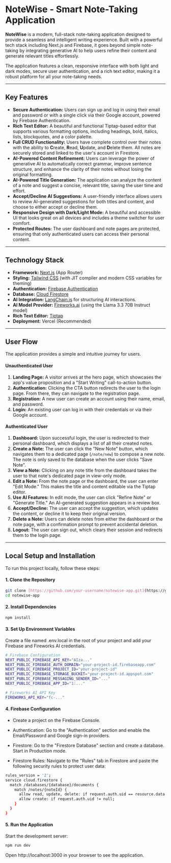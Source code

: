 # NoteWise - Smart Note-Taking Application


**NoteWise** is a modern, full-stack note-taking application designed to provide a seamless and intelligent writing experience. Built with a powerful tech stack including Next.js and Firebase, it goes beyond simple note-taking by integrating generative AI to help users refine their content and generate relevant titles effortlessly.

The application features a clean, responsive interface with both light and dark modes, secure user authentication, and a rich text editor, making it a robust platform for all your note-taking needs.

---

## Key Features

* **Secure Authentication:** Users can sign up and log in using their email and password or with a single click via their Google account, powered by Firebase Authentication.
* **Rich Text Editor:** A beautiful and functional Tiptap-based editor that supports various formatting options, including headings, bold, italics, lists, blockquotes, and a color palette.
* **Full CRUD Functionality:** Users have complete control over their notes with the ability to **C**reate, **R**ead, **U**pdate, and **D**elete them. All notes are securely stored and linked to the user's account in Firestore.
* **AI-Powered Content Refinement:** Users can leverage the power of generative AI to automatically correct grammar, improve sentence structure, and enhance the clarity of their notes without losing the original formatting.
* **AI-Powered Title Generation:** The application can analyze the content of a note and suggest a concise, relevant title, saving the user time and effort.
* **Accept/Decline AI Suggestions:** A user-friendly interface allows users to review AI-generated suggestions for both titles and content, and choose to either accept or decline them.
* **Responsive Design with Dark/Light Mode:** A beautiful and accessible UI that looks great on all devices and includes a theme switcher for user comfort.
* **Protected Routes:** The user dashboard and note pages are protected, ensuring that only authenticated users can access their personal content.

---

## Technology Stack

* **Framework:** [Next.js](https://nextjs.org/) (App Router)
* **Styling:** [Tailwind CSS](https://tailwindcss.com/) (with JIT compiler and modern CSS variables for theming)
* **Authentication:** [Firebase Authentication](https://firebase.google.com/docs/auth)
* **Database:** [Cloud Firestore](https://firebase.google.com/docs/firestore)
* **AI Integration:** [LangChain.js](https://js.langchain.com/) for structuring AI interactions.
* **AI Model Provider:** [Fireworks.ai](https://fireworks.ai/) (using the Llama 3.3 70B Instruct model)
* **Rich Text Editor:** [Tiptap](https://tiptap.dev/)
* **Deployment:** Vercel (Recommended)

---

## User Flow

The application provides a simple and intuitive journey for users.

#### **Unauthenticated User**

1.  **Landing Page:** A visitor arrives at the hero page, which showcases the app's value proposition and a "Start Writing" call-to-action button.
2.  **Authentication:** Clicking the CTA button redirects the user to the login page. From there, they can navigate to the registration page.
3.  **Registration:** A new user can create an account using their name, email, and password.
4.  **Login:** An existing user can log in with their credentials or via their Google account.

#### **Authenticated User**

1.  **Dashboard:** Upon successful login, the user is redirected to their personal dashboard, which displays a list of all their created notes.
2.  **Create a Note:** The user can click the "New Note" button, which navigates them to a dedicated page (`/note/new`) to compose a new note. The note is only saved to the database when the user clicks "Save Note".
3.  **View a Note:** Clicking on any note title from the dashboard takes the user to that note's dedicated page in view-only mode.
4.  **Edit a Note:** From the note page or the dashboard, the user can enter "Edit Mode." This makes the title and content editable via the Tiptap editor.
5.  **Use AI Features:** In edit mode, the user can click "Refine Note" or "Generate Title." An AI-generated suggestion appears in a review box.
6.  **Accept/Decline:** The user can accept the suggestion, which updates the content, or decline it to keep their original version.
7.  **Delete a Note:** Users can delete notes from either the dashboard or the note page, with a confirmation prompt to prevent accidental deletion.
8.  **Logout:** The user can sign out, which clears their session and redirects them to the login page.

---

## Local Setup and Installation

To run this project locally, follow these steps:

#### **1. Clone the Repository**

```bash
git clone [https://github.com/your-username/notewise-app.git](https://github.com/your-username/notewise-app.git)
cd notewise-app 
```

#### **2. Install Dependencies**

```bash
npm install
```

#### **3. Set Up Environment Variables**

Create a file named .env.local in the root of your project and add your Firebase and Fireworks AI credentials.

```bash
# Firebase Configuration
NEXT_PUBLIC_FIREBASE_API_KEY="AIza..."
NEXT_PUBLIC_FIREBASE_AUTH_DOMAIN="your-project-id.firebaseapp.com"
NEXT_PUBLIC_FIREBASE_PROJECT_ID="your-project-id"
NEXT_PUBLIC_FIREBASE_STORAGE_BUCKET="your-project-id.appspot.com"
NEXT_PUBLIC_FIREBASE_MESSAGING_SENDER_ID="..."
NEXT_PUBLIC_FIREBASE_APP_ID="1:..."

# Fireworks AI API Key
FIREWORKS_API_KEY="fc-..."
```
#### **4. Firebase Configuration**

* Create a project on the Firebase Console.

* Authentication: Go to the "Authentication" section and enable the Email/Password and Google sign-in providers.

* Firestore: Go to the "Firestore Database" section and create a database. Start in Production mode.

* Firestore Rules: Navigate to the "Rules" tab in Firestore and paste the following security rules to protect user data:

```bash
rules_version = '2';
service cloud.firestore {
  match /databases/{database}/documents {
    match /notes/{noteId} {
      allow read, update, delete: if request.auth.uid == resource.data.authorId;
      allow create: if request.auth.uid != null;
    }
  }
}
```

#### **5. Run the Application**

Start the development server:

```bash
npm run dev
```

Open http://localhost:3000 in your browser to see the application.


